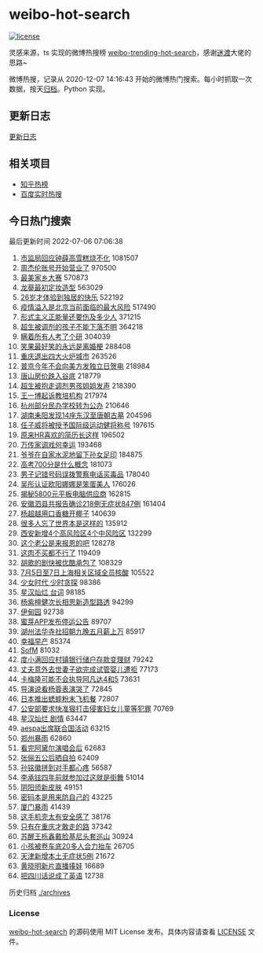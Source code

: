 # weibo-hot-search

[![license](https://img.shields.io/github/license/Arrackisarookie/weibo-hot-search)](https://github.com/Arrackisarookie/weibo-hot-search/blob/master/LICENSE)

灵感来源，ts 实现的微博热搜榜 [weibo-trending-hot-search](https://github.com/justjavac/weibo-trending-hot-search)，感谢[迷渡](https://github.com/justjavac)大佬的思路~

微博热搜，记录从 2020-12-07 14:16:43 开始的微博热门搜索。每小时抓取一次数据，按天[归档](./archives)。Python 实现。

## 更新日志
[更新日志](./UPDATE.md)

## 相关项目
+ [知乎热榜](https://github.com/Arrackisarookie/zhihu-top-search)
+ [百度实时热搜](https://github.com/Arrackisarookie/baidu-hot-search)

## 今日热门搜索

<!-- Rank Begin -->

最后更新时间 2022-07-06 07:06:38

1. [市监局回应钟薛高雪糕烧不化](https://s.weibo.com/weibo?q=%23%E5%B8%82%E7%9B%91%E5%B1%80%E5%9B%9E%E5%BA%94%E9%92%9F%E8%96%9B%E9%AB%98%E9%9B%AA%E7%B3%95%E7%83%A7%E4%B8%8D%E5%8C%96%23&Refer=top) 1081507
1. [周杰伦账号开始营业了](https://s.weibo.com/weibo?q=%23%E5%91%A8%E6%9D%B0%E4%BC%A6%E8%B4%A6%E5%8F%B7%E5%BC%80%E5%A7%8B%E8%90%A5%E4%B8%9A%E4%BA%86%23&Refer=top) 970500
1. [最美家乡大赛](https://s.weibo.com/weibo?q=%23%E6%9C%80%E7%BE%8E%E5%AE%B6%E4%B9%A1%E5%A4%A7%E8%B5%9B%23&Refer=top) 570873
1. [龙葵最初定妆造型](https://s.weibo.com/weibo?q=%23%E9%BE%99%E8%91%B5%E6%9C%80%E5%88%9D%E5%AE%9A%E5%A6%86%E9%80%A0%E5%9E%8B%23&Refer=top) 563029
1. [26岁才体验到独居的快乐](https://s.weibo.com/weibo?q=%2326%E5%B2%81%E6%89%8D%E4%BD%93%E9%AA%8C%E5%88%B0%E7%8B%AC%E5%B1%85%E7%9A%84%E5%BF%AB%E4%B9%90%23&Refer=top) 522192
1. [疫情溢入是北京当前面临的最大风险](https://s.weibo.com/weibo?q=%23%E7%96%AB%E6%83%85%E6%BA%A2%E5%85%A5%E6%98%AF%E5%8C%97%E4%BA%AC%E5%BD%93%E5%89%8D%E9%9D%A2%E4%B8%B4%E7%9A%84%E6%9C%80%E5%A4%A7%E9%A3%8E%E9%99%A9%23&Refer=top) 517490
1. [形式主义正能量还要伤及多少人](https://s.weibo.com/weibo?q=%23%E5%BD%A2%E5%BC%8F%E4%B8%BB%E4%B9%89%E6%AD%A3%E8%83%BD%E9%87%8F%E8%BF%98%E8%A6%81%E4%BC%A4%E5%8F%8A%E5%A4%9A%E5%B0%91%E4%BA%BA%23&Refer=top) 371215
1. [超生被调剂的孩子不能下落不明](https://s.weibo.com/weibo?q=%23%E8%B6%85%E7%94%9F%E8%A2%AB%E8%B0%83%E5%89%82%E7%9A%84%E5%AD%A9%E5%AD%90%E4%B8%8D%E8%83%BD%E4%B8%8B%E8%90%BD%E4%B8%8D%E6%98%8E%23&Refer=top) 364218
1. [瞒着所有人考了个研](https://s.weibo.com/weibo?q=%23%E7%9E%92%E7%9D%80%E6%89%80%E6%9C%89%E4%BA%BA%E8%80%83%E4%BA%86%E4%B8%AA%E7%A0%94%23&Refer=top) 304039
1. [笑果最好笑的永远是离婚梗](https://s.weibo.com/weibo?q=%23%E7%AC%91%E6%9E%9C%E6%9C%80%E5%A5%BD%E7%AC%91%E7%9A%84%E6%B0%B8%E8%BF%9C%E6%98%AF%E7%A6%BB%E5%A9%9A%E6%A2%97%23&Refer=top) 288408
1. [重庆退出四大火炉城市](https://s.weibo.com/weibo?q=%23%E9%87%8D%E5%BA%86%E9%80%80%E5%87%BA%E5%9B%9B%E5%A4%A7%E7%81%AB%E7%82%89%E5%9F%8E%E5%B8%82%23&Refer=top) 263526
1. [普京今年不会向美方发独立日贺电](https://s.weibo.com/weibo?q=%23%E6%99%AE%E4%BA%AC%E4%BB%8A%E5%B9%B4%E4%B8%8D%E4%BC%9A%E5%90%91%E7%BE%8E%E6%96%B9%E5%8F%91%E7%8B%AC%E7%AB%8B%E6%97%A5%E8%B4%BA%E7%94%B5%23&Refer=top) 218984
1. [唐山房价跌入谷底](https://s.weibo.com/weibo?q=%23%E5%94%90%E5%B1%B1%E6%88%BF%E4%BB%B7%E8%B7%8C%E5%85%A5%E8%B0%B7%E5%BA%95%23&Refer=top) 218779
1. [超生被抱走调剂男孩姐姐发声](https://s.weibo.com/weibo?q=%23%E8%B6%85%E7%94%9F%E8%A2%AB%E6%8A%B1%E8%B5%B0%E8%B0%83%E5%89%82%E7%94%B7%E5%AD%A9%E5%A7%90%E5%A7%90%E5%8F%91%E5%A3%B0%23&Refer=top) 218390
1. [王一博起诉教培机构](https://s.weibo.com/weibo?q=%23%E7%8E%8B%E4%B8%80%E5%8D%9A%E8%B5%B7%E8%AF%89%E6%95%99%E5%9F%B9%E6%9C%BA%E6%9E%84%23&Refer=top) 217974
1. [杭州部分民办学校转为公办](https://s.weibo.com/weibo?q=%23%E6%9D%AD%E5%B7%9E%E9%83%A8%E5%88%86%E6%B0%91%E5%8A%9E%E5%AD%A6%E6%A0%A1%E8%BD%AC%E4%B8%BA%E5%85%AC%E5%8A%9E%23&Refer=top) 210646
1. [湖南耒阳发现14座东汉至唐朝古墓](https://s.weibo.com/weibo?q=%23%E6%B9%96%E5%8D%97%E8%80%92%E9%98%B3%E5%8F%91%E7%8E%B014%E5%BA%A7%E4%B8%9C%E6%B1%89%E8%87%B3%E5%94%90%E6%9C%9D%E5%8F%A4%E5%A2%93%23&Refer=top) 204596
1. [任子威将被授予国际级运动健将称号](https://s.weibo.com/weibo?q=%23%E4%BB%BB%E5%AD%90%E5%A8%81%E5%B0%86%E8%A2%AB%E6%8E%88%E4%BA%88%E5%9B%BD%E9%99%85%E7%BA%A7%E8%BF%90%E5%8A%A8%E5%81%A5%E5%B0%86%E7%A7%B0%E5%8F%B7%23&Refer=top) 197615
1. [原来HR喜欢的简历长这样](https://s.weibo.com/weibo?q=%23%E5%8E%9F%E6%9D%A5HR%E5%96%9C%E6%AC%A2%E7%9A%84%E7%AE%80%E5%8E%86%E9%95%BF%E8%BF%99%E6%A0%B7%23&Refer=top) 196502
1. [万传家调戏何幸运](https://s.weibo.com/weibo?q=%23%E4%B8%87%E4%BC%A0%E5%AE%B6%E8%B0%83%E6%88%8F%E4%BD%95%E5%B9%B8%E8%BF%90%23&Refer=top) 193468
1. [爷爷在自家水泥地留下孙女足印](https://s.weibo.com/weibo?q=%23%E7%88%B7%E7%88%B7%E5%9C%A8%E8%87%AA%E5%AE%B6%E6%B0%B4%E6%B3%A5%E5%9C%B0%E7%95%99%E4%B8%8B%E5%AD%99%E5%A5%B3%E8%B6%B3%E5%8D%B0%23&Refer=top) 184875
1. [高考700分是什么概念](https://s.weibo.com/weibo?q=%23%E9%AB%98%E8%80%83700%E5%88%86%E6%98%AF%E4%BB%80%E4%B9%88%E6%A6%82%E5%BF%B5%23&Refer=top) 181073
1. [男子记错号码误拨警察电话买毒品](https://s.weibo.com/weibo?q=%23%E7%94%B7%E5%AD%90%E8%AE%B0%E9%94%99%E5%8F%B7%E7%A0%81%E8%AF%AF%E6%8B%A8%E8%AD%A6%E5%AF%9F%E7%94%B5%E8%AF%9D%E4%B9%B0%E6%AF%92%E5%93%81%23&Refer=top) 178040
1. [吴彤认证欧阳娜娜是笨蛋美人](https://s.weibo.com/weibo?q=%23%E5%90%B4%E5%BD%A4%E8%AE%A4%E8%AF%81%E6%AC%A7%E9%98%B3%E5%A8%9C%E5%A8%9C%E6%98%AF%E7%AC%A8%E8%9B%8B%E7%BE%8E%E4%BA%BA%23&Refer=top) 176026
1. [揭秘5800元平板电脑供应商](https://s.weibo.com/weibo?q=%23%E6%8F%AD%E7%A7%985800%E5%85%83%E5%B9%B3%E6%9D%BF%E7%94%B5%E8%84%91%E4%BE%9B%E5%BA%94%E5%95%86%23&Refer=top) 162815
1. [安徽泗县共报告确诊218例无症状847例](https://s.weibo.com/weibo?q=%23%E5%AE%89%E5%BE%BD%E6%B3%97%E5%8E%BF%E5%85%B1%E6%8A%A5%E5%91%8A%E7%A1%AE%E8%AF%8A218%E4%BE%8B%E6%97%A0%E7%97%87%E7%8A%B6847%E4%BE%8B%23&Refer=top) 161404
1. [杨超越用口香糖开椰子](https://s.weibo.com/weibo?q=%23%E6%9D%A8%E8%B6%85%E8%B6%8A%E7%94%A8%E5%8F%A3%E9%A6%99%E7%B3%96%E5%BC%80%E6%A4%B0%E5%AD%90%23&Refer=top) 140639
1. [很多人忘了世界本是这样的](https://s.weibo.com/weibo?q=%23%E5%BE%88%E5%A4%9A%E4%BA%BA%E5%BF%98%E4%BA%86%E4%B8%96%E7%95%8C%E6%9C%AC%E6%98%AF%E8%BF%99%E6%A0%B7%E7%9A%84%23&Refer=top) 135912
1. [西安新增4个高风险区4个中风险区](https://s.weibo.com/weibo?q=%23%E8%A5%BF%E5%AE%89%E6%96%B0%E5%A2%9E4%E4%B8%AA%E9%AB%98%E9%A3%8E%E9%99%A9%E5%8C%BA4%E4%B8%AA%E4%B8%AD%E9%A3%8E%E9%99%A9%E5%8C%BA%23&Refer=top) 132299
1. [这个老公是来报恩的吧](https://s.weibo.com/weibo?q=%23%E8%BF%99%E4%B8%AA%E8%80%81%E5%85%AC%E6%98%AF%E6%9D%A5%E6%8A%A5%E6%81%A9%E7%9A%84%E5%90%A7%23&Refer=top) 128278
1. [这肉不买都不行了](https://s.weibo.com/weibo?q=%23%E8%BF%99%E8%82%89%E4%B8%8D%E4%B9%B0%E9%83%BD%E4%B8%8D%E8%A1%8C%E4%BA%86%23&Refer=top) 119409
1. [胡歌的剧快被优酷承包了](https://s.weibo.com/weibo?q=%23%E8%83%A1%E6%AD%8C%E7%9A%84%E5%89%A7%E5%BF%AB%E8%A2%AB%E4%BC%98%E9%85%B7%E6%89%BF%E5%8C%85%E4%BA%86%23&Refer=top) 108329
1. [7月5日至7日上海相关区域全员核酸](https://s.weibo.com/weibo?q=%237%E6%9C%885%E6%97%A5%E8%87%B37%E6%97%A5%E4%B8%8A%E6%B5%B7%E7%9B%B8%E5%85%B3%E5%8C%BA%E5%9F%9F%E5%85%A8%E5%91%98%E6%A0%B8%E9%85%B8%23&Refer=top) 105522
1. [少女时代 少时贪探](https://s.weibo.com/weibo?q=%E5%B0%91%E5%A5%B3%E6%97%B6%E4%BB%A3%20%E5%B0%91%E6%97%B6%E8%B4%AA%E6%8E%A2&Refer=top) 98386
1. [星汉灿烂 台词](https://s.weibo.com/weibo?q=%E6%98%9F%E6%B1%89%E7%81%BF%E7%83%82%20%E5%8F%B0%E8%AF%8D&Refer=top) 98185
1. [杨紫檀健次长相思新造型路透](https://s.weibo.com/weibo?q=%23%E6%9D%A8%E7%B4%AB%E6%AA%80%E5%81%A5%E6%AC%A1%E9%95%BF%E7%9B%B8%E6%80%9D%E6%96%B0%E9%80%A0%E5%9E%8B%E8%B7%AF%E9%80%8F%23&Refer=top) 94299
1. [伊甸园](https://s.weibo.com/weibo?q=%E4%BC%8A%E7%94%B8%E5%9B%AD&Refer=top) 92738
1. [蜜芽APP发布停运公告](https://s.weibo.com/weibo?q=%23%E8%9C%9C%E8%8A%BDAPP%E5%8F%91%E5%B8%83%E5%81%9C%E8%BF%90%E5%85%AC%E5%91%8A%23&Refer=top) 89707
1. [湖州法华寺社招朝九晚五月薪上万](https://s.weibo.com/weibo?q=%23%E6%B9%96%E5%B7%9E%E6%B3%95%E5%8D%8E%E5%AF%BA%E7%A4%BE%E6%8B%9B%E6%9C%9D%E4%B9%9D%E6%99%9A%E4%BA%94%E6%9C%88%E8%96%AA%E4%B8%8A%E4%B8%87%23&Refer=top) 85917
1. [幸福早产](https://s.weibo.com/weibo?q=%23%E5%B9%B8%E7%A6%8F%E6%97%A9%E4%BA%A7%23&Refer=top) 85374
1. [SofM](https://s.weibo.com/weibo?q=SofM&Refer=top) 81032
1. [度小满回应村镇银行储户存款变理财](https://s.weibo.com/weibo?q=%23%E5%BA%A6%E5%B0%8F%E6%BB%A1%E5%9B%9E%E5%BA%94%E6%9D%91%E9%95%87%E9%93%B6%E8%A1%8C%E5%82%A8%E6%88%B7%E5%AD%98%E6%AC%BE%E5%8F%98%E7%90%86%E8%B4%A2%23&Refer=top) 79242
1. [丈夫意外去世妻子欲完成试管婴儿遭拒](https://s.weibo.com/weibo?q=%23%E4%B8%88%E5%A4%AB%E6%84%8F%E5%A4%96%E5%8E%BB%E4%B8%96%E5%A6%BB%E5%AD%90%E6%AC%B2%E5%AE%8C%E6%88%90%E8%AF%95%E7%AE%A1%E5%A9%B4%E5%84%BF%E9%81%AD%E6%8B%92%23&Refer=top) 77173
1. [卡梅隆可能不会执导阿凡达4和5](https://s.weibo.com/weibo?q=%23%E5%8D%A1%E6%A2%85%E9%9A%86%E5%8F%AF%E8%83%BD%E4%B8%8D%E4%BC%9A%E6%89%A7%E5%AF%BC%E9%98%BF%E5%87%A1%E8%BE%BE4%E5%92%8C5%23&Refer=top) 73631
1. [导演说看杨蓉表演哭了](https://s.weibo.com/weibo?q=%23%E5%AF%BC%E6%BC%94%E8%AF%B4%E7%9C%8B%E6%9D%A8%E8%93%89%E8%A1%A8%E6%BC%94%E5%93%AD%E4%BA%86%23&Refer=top) 72845
1. [日本推出蟋蟀粉末飞机餐](https://s.weibo.com/weibo?q=%23%E6%97%A5%E6%9C%AC%E6%8E%A8%E5%87%BA%E8%9F%8B%E8%9F%80%E7%B2%89%E6%9C%AB%E9%A3%9E%E6%9C%BA%E9%A4%90%23&Refer=top) 72807
1. [公安部要求快准狠打击侵害妇女儿童等犯罪](https://s.weibo.com/weibo?q=%23%E5%85%AC%E5%AE%89%E9%83%A8%E8%A6%81%E6%B1%82%E5%BF%AB%E5%87%86%E7%8B%A0%E6%89%93%E5%87%BB%E4%BE%B5%E5%AE%B3%E5%A6%87%E5%A5%B3%E5%84%BF%E7%AB%A5%E7%AD%89%E7%8A%AF%E7%BD%AA%23&Refer=top) 70769
1. [星汉灿烂 剧情](https://s.weibo.com/weibo?q=%E6%98%9F%E6%B1%89%E7%81%BF%E7%83%82%20%E5%89%A7%E6%83%85&Refer=top) 63447
1. [aespa出席联合国活动](https://s.weibo.com/weibo?q=%23aespa%E5%87%BA%E5%B8%AD%E8%81%94%E5%90%88%E5%9B%BD%E6%B4%BB%E5%8A%A8%23&Refer=top) 63215
1. [郑州暴雨](https://s.weibo.com/weibo?q=%23%E9%83%91%E5%B7%9E%E6%9A%B4%E9%9B%A8%23&Refer=top) 62860
1. [看完阿黛尔演唱会后](https://s.weibo.com/weibo?q=%23%E7%9C%8B%E5%AE%8C%E9%98%BF%E9%BB%9B%E5%B0%94%E6%BC%94%E5%94%B1%E4%BC%9A%E5%90%8E%23&Refer=top) 62683
1. [张俪五公后晒自拍](https://s.weibo.com/weibo?q=%23%E5%BC%A0%E4%BF%AA%E4%BA%94%E5%85%AC%E5%90%8E%E6%99%92%E8%87%AA%E6%8B%8D%23&Refer=top) 62409
1. [孙铭徽拼到对手都心疼](https://s.weibo.com/weibo?q=%23%E5%AD%99%E9%93%AD%E5%BE%BD%E6%8B%BC%E5%88%B0%E5%AF%B9%E6%89%8B%E9%83%BD%E5%BF%83%E7%96%BC%23&Refer=top) 56587
1. [李承铉四年前就参加过这就是街舞](https://s.weibo.com/weibo?q=%23%E6%9D%8E%E6%89%BF%E9%93%89%E5%9B%9B%E5%B9%B4%E5%89%8D%E5%B0%B1%E5%8F%82%E5%8A%A0%E8%BF%87%E8%BF%99%E5%B0%B1%E6%98%AF%E8%A1%97%E8%88%9E%23&Refer=top) 51014
1. [阴阳师新皮肤](https://s.weibo.com/weibo?q=%E9%98%B4%E9%98%B3%E5%B8%88%E6%96%B0%E7%9A%AE%E8%82%A4&Refer=top) 49151
1. [密码本是用来防自己的](https://s.weibo.com/weibo?q=%23%E5%AF%86%E7%A0%81%E6%9C%AC%E6%98%AF%E7%94%A8%E6%9D%A5%E9%98%B2%E8%87%AA%E5%B7%B1%E7%9A%84%23&Refer=top) 43225
1. [厦门暴雨](https://s.weibo.com/weibo?q=%23%E5%8E%A6%E9%97%A8%E6%9A%B4%E9%9B%A8%23&Refer=top) 41439
1. [这手机壳太有安全感了](https://s.weibo.com/weibo?q=%23%E8%BF%99%E6%89%8B%E6%9C%BA%E5%A3%B3%E5%A4%AA%E6%9C%89%E5%AE%89%E5%85%A8%E6%84%9F%E4%BA%86%23&Refer=top) 38176
1. [只有在重庆才敢走的路](https://s.weibo.com/weibo?q=%23%E5%8F%AA%E6%9C%89%E5%9C%A8%E9%87%8D%E5%BA%86%E6%89%8D%E6%95%A2%E8%B5%B0%E7%9A%84%E8%B7%AF%23&Refer=top) 37342
1. [苏醒王栎鑫戴脸基尼头套巡山](https://s.weibo.com/weibo?q=%23%E8%8B%8F%E9%86%92%E7%8E%8B%E6%A0%8E%E9%91%AB%E6%88%B4%E8%84%B8%E5%9F%BA%E5%B0%BC%E5%A4%B4%E5%A5%97%E5%B7%A1%E5%B1%B1%23&Refer=top) 30924
1. [小孩被卷车底20多人合力抬车](https://s.weibo.com/weibo?q=%23%E5%B0%8F%E5%AD%A9%E8%A2%AB%E5%8D%B7%E8%BD%A6%E5%BA%9520%E5%A4%9A%E4%BA%BA%E5%90%88%E5%8A%9B%E6%8A%AC%E8%BD%A6%23&Refer=top) 26705
1. [天津新增本土无症状5例](https://s.weibo.com/weibo?q=%23%E5%A4%A9%E6%B4%A5%E6%96%B0%E5%A2%9E%E6%9C%AC%E5%9C%9F%E6%97%A0%E7%97%87%E7%8A%B65%E4%BE%8B%23&Refer=top) 21672
1. [黄晓明新片直播揍娃](https://s.weibo.com/weibo?q=%23%E9%BB%84%E6%99%93%E6%98%8E%E6%96%B0%E7%89%87%E7%9B%B4%E6%92%AD%E6%8F%8D%E5%A8%83%23&Refer=top) 16689
1. [把四川话说成了英语](https://s.weibo.com/weibo?q=%23%E6%8A%8A%E5%9B%9B%E5%B7%9D%E8%AF%9D%E8%AF%B4%E6%88%90%E4%BA%86%E8%8B%B1%E8%AF%AD%23&Refer=top) 12738
<!-- Rank End -->

历史归档 [./archives](./archives)

### License

[weibo-hot-search](https://github.com/Arrackisarookie/weibo-hot-search) 的源码使用 MIT License 发布。具体内容请查看 [LICENSE](./LICENSE) 文件。
